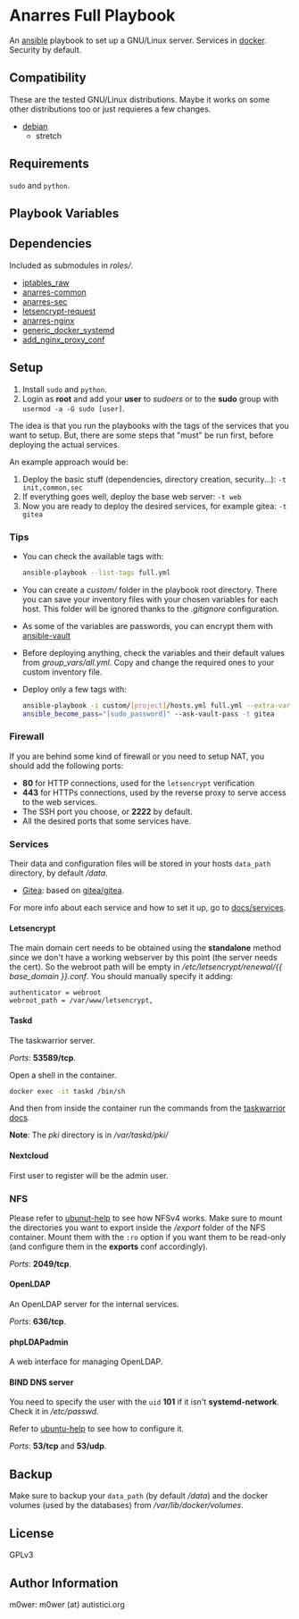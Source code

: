 # Anarres Full Playbook

An [ansible](https://github.com/ansible) playbook to set up a GNU/Linux server.
Services in [docker](https://www.docker.com/). Security by default.

## Compatibility

These are the tested GNU/Linux distributions. Maybe it works on some other
distributions too or just requieres a few changes.

* [debian](https://www.debian.org/)
  * stretch

## Requirements

`sudo` and `python`.

## Playbook Variables

## Dependencies

Included as submodules in *roles/*.

* [iptables_raw](https://github.com/Nordeus/ansible_iptables_raw)
* [anarres-common](https://github.com/anarres-org/anarres-common)
* [anarres-sec](https://github.com/anarres-org/anarres-sec)
* [letsencrypt-request](https://github.com/anarres-org/letsencrypt-request)
* [anarres-nginx](https://github.com/anarres-org/anarres-nginx)
* [generic_docker_systemd](https://github.com/anarres-org/generic_docker_systemd)
* [add_nginx_proxy_conf](https://github.com/anarres-org/add_nginx_proxy_conf)

## Setup

1. Install `sudo` and `python`.
1. Login as **root** and add your **user** to *sudoers* or to the **sudo**
   group with `usermod -a -G sudo [user]`.

The idea is that you run the playbooks with the tags of the services that you
want to setup. But, there are some steps that "must" be run first, before
deploying the actual services.

An example approach would be:

1. Deploy the basic stuff (dependencies, directory creation, security...):
   `-t init,common,sec`
1. If everything goes well, deploy the base web server: `-t web`
1. Now you are ready to deploy the desired services, for example gitea: `-t
   gitea`

### Tips

* You can check the available tags with:

   ```bash
   ansible-playbook --list-tags full.yml
   ```

* You can create a *custom/* folder in the playbook root directory. There you
  can save your inventory files with your chosen variables for each host. This
  folder will be ignored thanks to the *.gitignore* configuration.
* As some of the variables are passwords, you can encrypt them with
  [ansible-vault](https://docs.ansible.com/ansible/latest/user_guide/vault.html)
* Before deploying anything, check the variables and their default values from
  *group_vars/all.yml*. Copy and change the required ones to your custom
  inventory file.
* Deploy only a few tags with:

   ```bash
   ansible-playbook -i custom/[project]/hosts.yml full.yml --extra-vars
   ansible_become_pass="[sudo_password]" --ask-vault-pass -t gitea
   ```

### Firewall

If you are behind some kind of firewall or you need to setup NAT, you should
add the following ports:

* **80** for HTTP connections, used for the `letsencrypt` verification
* **443** for HTTPs connections, used by the reverse proxy to serve access to
  the web services.
* The SSH port you choose, or **2222** by default.
* All the desired ports that some services have.

### Services

Their data and configuration files will be stored in your hosts `data_path`
directory, by default */data*.

* [Gitea](https://docs.gitea.io/): based on
  [gitea/gitea](https://github.com/go-gitea/gitea).

For more info about each service and how to set it up, go to
[docs/services](docs/services).

#### Letsencrypt

The main domain cert needs to be obtained using the **standalone** method since
we don't have a working webserver by this point (the server needs the cert). So
the webroot path will be empty in */etc/letsencrypt/renewal/{{ base_domain
}}.conf*. You should manually specify it adding:

```
authenticator = webroot
webroot_path = /var/www/letsencrypt,
```

#### Taskd

The taskwarrior server.

*Ports*: **53589/tcp**.

Open a shell in the container.

```bash
docker exec -it taskd /bin/sh
```

And then from inside the container run the commands from the
[taskwarrior docs](https://taskwarrior.org/docs/taskserver/user.html).

**Note**: The *pki* directory is in */var/taskd/pki/*

#### Nextcloud

First user to register will be the admin user.

### NFS

Please refer to [ubunut-help](https://help.ubuntu.com/community/NFSv4Howto) to
see how NFSv4 works. Make sure to mount the directories you want to export
inside the */export* folder of the NFS container. Mount them with the `:ro`
option if you want them to be read-only (and configure them in the **exports**
conf accordingly).

*Ports*: **2049/tcp**.

#### OpenLDAP

An OpenLDAP server for the internal services.

*Ports*: **636/tcp**.

#### phpLDAPadmin

A web interface for managing OpenLDAP.

#### BIND DNS server

You need to specify the user with the `uid` **101** if it isn't
**systemd-network**. Check it in */etc/passwd*.

Refer to [ubuntu-help](https://help.ubuntu.com/community/BIND9ServerHowto) to
see how to configure it.

*Ports*: **53/tcp** and **53/udp**.

## Backup

Make sure to backup your `data_path` (by default */data*) and the docker
volumes (used by the databases) from */var/lib/docker/volumes*.

## License

GPLv3

## Author Information

m0wer: m0wer (at) autistici.org
